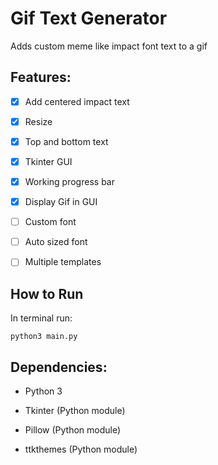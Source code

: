 # Gif Text Generator
Adds custom meme like impact font text to a gif


## Features:
- [x] Add centered impact text
- [x] Resize
- [x] Top and bottom text
- [x] Tkinter GUI
- [x] Working progress bar
- [x] Display Gif in GUI
- [ ] Custom font
- [ ] Auto sized font
- [ ] Multiple templates



## How to Run
In terminal run:
```
python3 main.py
```

## Dependencies:
* Python 3

* Tkinter (Python module)

* Pillow (Python module)

* ttkthemes (Python module)
